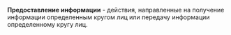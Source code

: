 **Предоставление информации** - действия, направленные на получение информации определенным кругом лиц или передачу информации определенному кругу лиц.